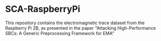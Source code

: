 # SCA-RaspberryPi
This repository contains the electromagnetic trace dataset from the Raspberry Pi 2B, as presented in the paper "Attacking High-Performance SBCs: A Generic Preprocessing Framework for EMA"
